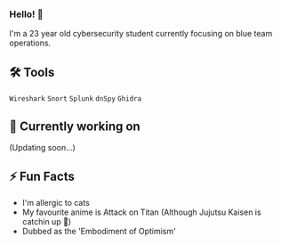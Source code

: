 ### Hello! 👋
I'm a 23 year old cybersecurity student currently focusing on blue team operations.

## 🛠️ Tools
`Wireshark` `Snort` `Splunk` `dnSpy` `Ghidra`

## 🧱 Currently working on
(Updating soon...)

## ⚡ Fun Facts
* I'm allergic to cats
* My favourite anime is Attack on Titan (Although Jujutsu Kaisen is catchin up 👀)
* Dubbed as the 'Embodiment of Optimism'

<!--
**moromerx/moromerx** is a ✨ _special_ ✨ repository because its `README.md` (this file) appears on your GitHub profile.

Here are some ideas to get you started:

- 🔭 I’m currently working on ...
- 🌱 I’m currently learning ...
- 👯 I’m looking to collaborate on ...
- 🤔 I’m looking for help with ...
- 💬 Ask me about ...
- 📫 How to reach me: ...
- 😄 Pronouns: ...
- ⚡ Fun fact: ...
-->
